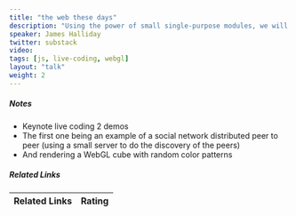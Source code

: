 ```yaml
---
title: "the web these days"
description: "Using the power of small single-purpose modules, we will explore what is possible on the web platform these days: databases, peer to peer, sneakernet, graphics and music!"
speaker: James Halliday
twitter: substack
video:
tags: [js, live-coding, webgl]
layout: "talk"
weight: 2
---
```


<article id="1">

##### Notes

- Keynote live coding 2 demos
- The first one being an example of a social network distributed peer to peer (using a small server to do the discovery of the peers)  
- And rendering a WebGL cube with random color patterns

</article>

<article id="2">

</article>

<article id="3">

##### Related Links

Related Links | Rating
--- | ---
</article>
